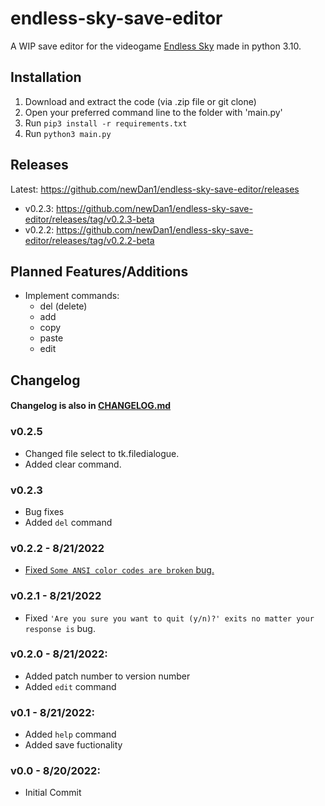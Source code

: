 # endless-sky-save-editor
A WIP save editor for the videogame [Endless Sky](https://endless-sky.github.io/) made in python 3.10.

## Installation
1. Download and extract the code (via .zip file or git clone)
2. Open your preferred command line to the folder with 'main.py'
3. Run ```pip3 install -r requirements.txt```
4. Run ```python3 main.py```

## Releases
Latest: https://github.com/newDan1/endless-sky-save-editor/releases<br>
 * v0.2.3: https://github.com/newDan1/endless-sky-save-editor/releases/tag/v0.2.3-beta<br>
 * v0.2.2: https://github.com/newDan1/endless-sky-save-editor/releases/tag/v0.2.2-beta<br>

## Planned Features/Additions
 * Implement commands:
   * del (delete)
   * add
   * copy
   * paste
   * edit

## Changelog
#### Changelog is also in [CHANGELOG.md](CHANGELOG.md)
### v0.2.5
 * Changed file select to tk.filedialogue.
 * Added clear command.
### v0.2.3
 * Bug fixes
 * Added `del` command
### v0.2.2 - 8/21/2022
 * [Fixed `Some ANSI color codes are broken` bug.](https://github.com/newDan1/endless-sky-save-editor/issues/3)
### v0.2.1 - 8/21/2022
 * Fixed `'Are you sure you want to quit (y/n)?' exits no matter your response is` bug.
### v0.2.0 - 8/21/2022:
 - Added patch number to version number
 - Added `edit` command
### v0.1 - 8/21/2022:
 - Added `help` command
 - Added save fuctionality
### v0.0 - 8/20/2022:
 - Initial Commit
